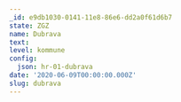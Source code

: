 ```yaml
---
_id: e9db1030-0141-11e8-86e6-dd2a0f61d6b7
state: ZGZ
name: Dubrava
text:
level: kommune
config:
  json: hr-01-dubrava
date: '2020-06-09T00:00:00.000Z'
slug: dubrava
---
```

